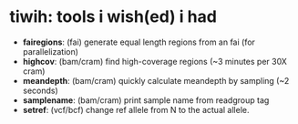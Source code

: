 # tiwih: tools i wish(ed) i had

+ **fairegions**: (fai) generate equal length regions from an fai (for parallelization)
+ **highcov**: (bam/cram) find high-coverage regions (~3 minutes per 30X cram)
+ **meandepth**: (bam/cram) quickly calculate meandepth by sampling (~2 seconds)
+ **samplename**: (bam/cram) print sample name from readgroup tag
+ **setref**: (vcf/bcf) change ref allele from N to the actual allele.
